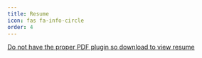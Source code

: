 ```yaml
---
title: Resume
icon: fas fa-info-circle
order: 4
---
```



<object height="1040" data="/RESUME.pdf" type="application/pdf" width="960">
<a href="/RESUME.pdf" >Do not have the proper PDF plugin so download to view resume</a>
</object>